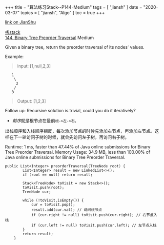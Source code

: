 +++
title = "算法练习Stack--P144-Medium"
tags = [
    "jiansh"
]
date = "2020-03-07"
topics = [
    "jiansh",
    "Algo"
]
toc = true
+++



[link on JianShu](https://www.jianshu.com/p/5b21c3d1dd4c)

[栈stack](https://leetcode.com/tag/stack/)    
[144. Binary Tree Preorder Traversal](https://leetcode.com/problems/binary-tree-preorder-traversal/) Medium

Given a binary tree, return the preorder traversal of its nodes' values.

Example:

>Input: [1,null,2,3]
```
   1
    \
     2
    /
   3
```
>Output: [1,2,3]

Follow up: Recursive solution is trivial, could you do it iteratively?

- *前序*就是根节点在最前`根->左->右`，

出栈顺序和入栈顺序相反，每次添加节点的时候先添加右节点，再添加左节点。这样在下一轮访问子树的时候，就会先访问左子树，再访问右子树。

Runtime: 1 ms, faster than 47.44% of Java online submissions for Binary Tree Preorder Traversal.
Memory Usage: 34.9 MB, less than 100.00% of Java online submissions for Binary Tree Preorder Traversal.
```
public List<Integer> preorderTraversal(TreeNode root) {
        List<Integer> result = new LinkedList<>();
        if (root == null) return result;

        Stack<TreeNode> toVisit = new Stack<>();
        toVisit.push(root);
        TreeNode cur;

        while (!toVisit.isEmpty()) {
            cur = toVisit.pop();
            result.add(cur.val); // 访问根节点
            if (cur.right != null) toVisit.push(cur.right); // 右节点入栈
            if (cur.left != null) toVisit.push(cur.left); // 左节点入栈
        }
        return result;
    }
```
